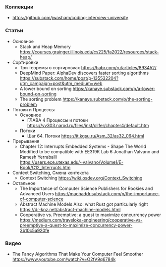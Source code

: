 ### Коллекции

- https://github.com/jwasham/coding-interview-university

### Статьи

- Основное
    - Stack and Heap Memory https://courses.grainger.illinois.edu/cs225/fa2022/resources/stack-heap/
- Сортировки
    - Три теоремы о сортировках https://habr.com/ru/articles/893452/
    - DeepMind Paper: AlphaDev discovers faster sorting algorithms https://substack.com/home/post/p-135532204?utm_campaign=post&utm_medium=web
    - A lower bound on sorting https://kanaye.substack.com/p/a-lower-bound-on-sorting
    - The sorting problem https://kanaye.substack.com/p/the-sorting-problem
- Потоки и Процессы
    - Основное
        - ГЛАВА 4 Процессы и потоки https://vv303.narod.ru/files/inst/olifer/chapter4/default.htm
    - Потоки
        - Шаг 64. Потоки https://it.kgsu.ru/Asm_32/as32_064.html
- Прерывания
    - Chapter 12: Interrupts Embedded Systems - Shape The World Modified to be compatible with EE319K Lab 6 Jonathan Valvano and Ramesh Yerraballi https://users.ece.utexas.edu/~valvano/Volume1/E-Book/C12_Interrupts.htm
- Context Switching, Смена контекста
    - Context Switching https://wiki.osdev.org/Context_Switching
- Остальное
    - The Importance of Computer Science Publishers for Rookies and Advanced Users https://machaddr.substack.com/p/the-importance-of-computer-science
    - Abstract Machine Models Also: what Rust got particularly right https://dr-knz.net/abstract-machine-models.html
    - Cooperative vs. Preemptive: a quest to maximize concurrency power https://medium.com/traveloka-engineering/cooperative-vs-preemptive-a-quest-to-maximize-concurrency-power-3b10c5a920fe

### Видео

- The Fancy Algorithms That Make Your Computer Feel Smoother https://www.youtube.com/watch?v=O2tV9q6784k